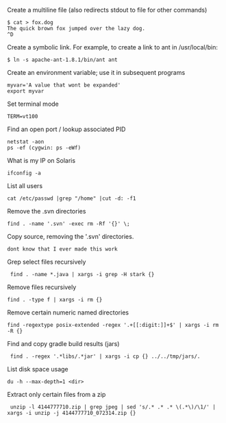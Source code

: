 Create a multiline file (also redirects stdout to file for other commands)

```
$ cat > fox.dog
The quick brown fox jumped over the lazy dog.
^D
```

Create a symbolic link. For example, to create a link to ant in /usr/local/bin:
```
$ ln -s apache-ant-1.8.1/bin/ant ant
```

Create an environment variable; use it in subsequent programs
```
myvar='A value that wont be expanded'
export myvar
```

Set terminal mode

```
TERM=vt100
```

Find an open port / lookup associated PID

```
netstat -aon
ps -ef (cygwin: ps -eWf)
```

What is my IP on Solaris

```
ifconfig -a
```

List all users

```
cat /etc/passwd |grep "/home" |cut -d: -f1
```

Remove the .svn directories

```
find . -name '.svn' -exec rm -Rf '{}' \;
```

Copy source, removing the '.svn' directories.

```
dont know that I ever made this work
```

Grep select files recursively

```
 find . -name *.java | xargs -i grep -H stark {}
```

Remove files recursively

```
find . -type f | xargs -i rm {}
```

Remove certain numeric named directories

```
find -regextype posix-extended -regex '.+[[:digit:]]+$' | xargs -i rm -R {}
```

Find and copy gradle build results (jars)

```
 find . -regex '.*libs/.*jar' | xargs -i cp {} ../../tmp/jars/.
```

List disk space usage

```
du -h --max-depth=1 <dir>
```

Extract only certain files from a zip

```
 unzip -l 4144777710.zip | grep jpeg | sed 's/.* .* .* \(.*\)/\1/' | xargs -i unzip -j 4144777710_072314.zip {}
```
